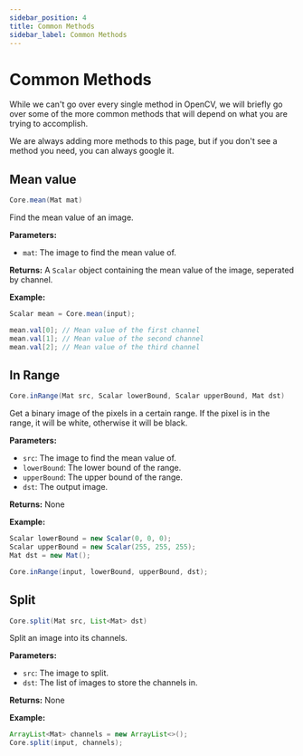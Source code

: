 ```yaml
---
sidebar_position: 4
title: Common Methods
sidebar_label: Common Methods
---
```


# Common Methods

While we can't go over every single method in OpenCV, we will briefly go over some of the more common methods that will
depend on what you are trying to accomplish.

We are always adding more methods to this page, but if you don't see a method you need, you can always google it.

## Mean value
```java
Core.mean(Mat mat)
```

Find the mean value of an image.

**Parameters:**
- `mat`: The image to find the mean value of.

**Returns:** A `Scalar` object containing the mean value of the image, seperated by channel.

**Example:**
```java
Scalar mean = Core.mean(input);

mean.val[0]; // Mean value of the first channel
mean.val[1]; // Mean value of the second channel
mean.val[2]; // Mean value of the third channel
```

## In Range
```java
Core.inRange(Mat src, Scalar lowerBound, Scalar upperBound, Mat dst)
```

Get a binary image of the pixels in a certain range. If the pixel is in the range, it will be white, otherwise it will be black.

**Parameters:**
- `src`: The image to find the mean value of.
- `lowerBound`: The lower bound of the range.
- `upperBound`: The upper bound of the range.
- `dst`: The output image.

**Returns:** None

**Example:**
```java
Scalar lowerBound = new Scalar(0, 0, 0);
Scalar upperBound = new Scalar(255, 255, 255);
Mat dst = new Mat();

Core.inRange(input, lowerBound, upperBound, dst);
```

## Split
```java
Core.split(Mat src, List<Mat> dst)
```

Split an image into its channels.

**Parameters:**
- `src`: The image to split.
- `dst`: The list of images to store the channels in.

**Returns:** None

**Example:**
```java
ArrayList<Mat> channels = new ArrayList<>();
Core.split(input, channels);
```